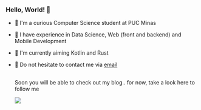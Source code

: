 ### Hello, World! 👋

- 🙂 I'm a curious Computer Science student at PUC Minas
- 🔨 I have experience in Data Science, Web (front and backend) and Mobile Development
- 🎯 I'm currently aiming Kotlin and Rust
- 📨 Do not hesitate to contact me via [email](mailto:leonardobbrandao@hotmail.com)

  ##
  Soon you will be able to check out my blog.. for now, take a look here to follow me

  [<img src="https://img.shields.io/badge/LinkedIn-0077B5?style=for-the-badge&logo=linkedin&logoColor=white">](https://www.linkedin.com/in/leonardo-bbrandao)

<!--
**lbrandaao/lbrandaao** is a ✨ _special_ ✨ repository because its `README.md` (this file) appears on your GitHub profile.

Here are some ideas to get you started:

- 🔭 I’m currently working on ...
- 🌱 I’m currently learning ...
- 👯 I’m looking to collaborate on ...
- 🤔 I’m looking for help with ...
- 💬 Ask me about ...
- 📫 How to reach me: ...
- 😄 Pronouns: ...
- ⚡ Fun fact: ...
-->
